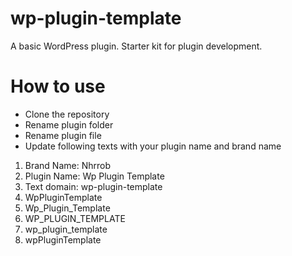 # wp-plugin-template

A basic WordPress plugin. Starter kit for plugin development.

# How to use
- Clone the repository
- Rename plugin folder
- Rename plugin file
- Update following texts with your plugin name and brand name
1. Brand Name: Nhrrob 
2. Plugin Name: Wp Plugin Template
3. Text domain: wp-plugin-template
4. WpPluginTemplate
5. Wp_Plugin_Template
6. WP_PLUGIN_TEMPLATE
7. wp_plugin_template
8. wpPluginTemplate